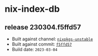 # nix-index-db
## release 230304.f5ffd57
- Built against channel: [`nixpkgs-unstable`](https://github.com/nixos/nixpkgs/tree/nixpkgs-unstable)
- Built against commit: [`f5ffd57`](https://github.com/NixOS/nixpkgs/commit/f5ffd5787786dde3a8bf648c7a1b5f78c4e01abb)
- Build date: `2023-03-04`

